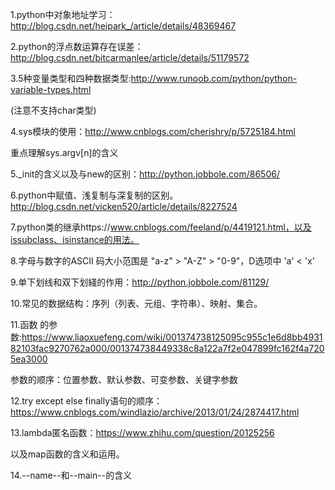 1.python中对象地址学习：http://blog.csdn.net/heipark_/article/details/48369467

2.python的浮点数运算存在误差：http://blog.csdn.net/bitcarmanlee/article/details/51179572

3.5种变量类型和四种数据类型:http://www.runoob.com/python/python-variable-types.html

(注意不支持char类型)

4.sys模块的使用：http://www.cnblogs.com/cherishry/p/5725184.html

重点理解sys.argv[n]的含义

5._init的含义以及与new的区别：http://python.jobbole.com/86506/

6.python中赋值、浅复制与深复制的区别。http://blog.csdn.net/vicken520/article/details/8227524

7.python类的继承https://www.cnblogs.com/feeland/p/4419121.html，以及issubclass、isinstance的用法。

8.字母与数字的ASCII 码大小范围是 "a-z" > "A-Z" > "0-9"，D选项中 'a' < 'x'

9.单下划线和双下划綫的作用：http://python.jobbole.com/81129/

10.常见的数据结构：序列（列表、元组、字符串）、映射、集合。

11.函数 的参数:https://www.liaoxuefeng.com/wiki/001374738125095c955c1e6d8bb493182103fac9270762a000/001374738449338c8a122a7f2e047899fc162f4a7205ea3000

参数的顺序：位置参数、默认参数、可变参数、关键字参数

12.try except else finally语句的顺序：https://www.cnblogs.com/windlazio/archive/2013/01/24/2874417.html

13.lambda匿名函数：https://www.zhihu.com/question/20125256

以及map函数的含义和运用。

14.--name--和--main--的含义

